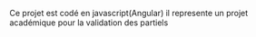 Ce projet est codé en javascript(Angular)
il represente un projet académique pour la validation des partiels 
